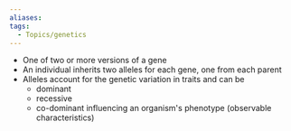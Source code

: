 ```yaml
---
aliases: 
tags:
  - Topics/genetics
---
```

- One of two or more versions of a gene
- An individual inherits two alleles for each gene, one from each parent
- Alleles account for the genetic variation in traits and can be 
	- dominant
	- recessive
	- co-dominant
  influencing an organism's phenotype (observable characteristics)